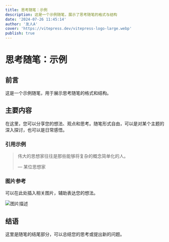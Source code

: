 ```yaml
---
title: 思考随笔：示例
description: 这是一个示例随笔，展示了思考随笔的格式与结构
date: '2024-07-26 11:45:14'
author: '友人A'
cover: 'https://vitepress.dev/vitepress-logo-large.webp'
publish: true
---
```


# 思考随笔：示例

## 前言

这是一个示例随笔，用于展示思考随笔的格式和结构。

## 主要内容

在这里，您可以分享您的想法、观点和思考。随笔形式自由，可以是对某个主题的深入探讨，也可以是日常感悟。

### 引用示例

> 伟大的思想家往往是那些能够将复杂的概念简单化的人。
> 
> — 某位思想家

### 图片参考

可以在此处插入相关图片，辅助表达您的想法。

![图片描述](https://vitepress.dev/vitepress-logo-large.webp)

## 结语

这里是随笔的结尾部分，可以总结您的思考或提出新的问题。 